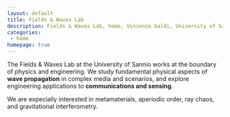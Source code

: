 ```yaml
---
layout: default
title: Fields & Waves Lab
description: Fields & Waves Lab, home, Vincenzo Galdi, University of Sannio.
categories:
 - home
homepage: true
---
```

The Fields & Waves Lab at the University of Sannio works at the boundary of physics and engineering. 
We study fundamental physical aspects of **wave propagation** in complex media and scenarios, 
and explore engineering applications to **communications and sensing**.

We are expecially interested in metamaterials, aperiodic order, ray chaos, and gravitational interferometry.